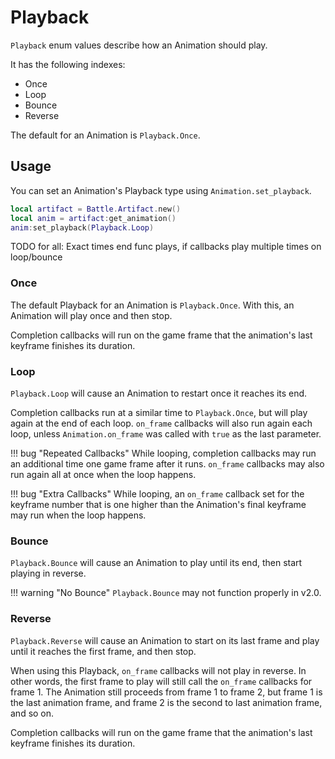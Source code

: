 # Playback

`Playback` enum values describe how an Animation should play. 

It has the following indexes:

* Once
* Loop
* Bounce
* Reverse

The default for an Animation is `Playback.Once`. 

## Usage

You can set an Animation's Playback type using `Animation.set_playback`.

```lua
local artifact = Battle.Artifact.new()
local anim = artifact:get_animation()
anim:set_playback(Playback.Loop)
```

TODO for all: Exact times end func plays, if callbacks play multiple times on 
loop/bounce

### Once

The default Playback for an Animation is `Playback.Once`. With this, an Animation 
will play once and then stop.

Completion callbacks will run on the game frame that the animation's last keyframe 
finishes its duration.

### Loop

`Playback.Loop` will cause an Animation to restart once it reaches its end.

Completion callbacks run at a similar time to `Playback.Once`, but will play again 
at the end of each loop. `on_frame` callbacks will also run again each loop, unless 
`Animation.on_frame` was called with `true` as the last parameter.

!!! bug "Repeated Callbacks"
    While looping, completion callbacks may run an additional time one game frame after 
    it runs. `on_frame` callbacks may also run again all at once when the loop happens.

!!! bug "Extra Callbacks"
    While looping, an `on_frame` callback set for the keyframe number that is one higher 
    than the Animation's final keyframe may run when the loop happens.

### Bounce

`Playback.Bounce` will cause an Animation to play until its end, then start playing in 
reverse.

!!! warning "No Bounce"
    `Playback.Bounce` may not function properly in v2.0.

### Reverse

`Playback.Reverse` will cause an Animation to start on its last frame and play until 
it reaches the first frame, and then stop.

When using this Playback, `on_frame` callbacks will not play in reverse. In other words, 
the first frame to play will still call the `on_frame` callbacks for frame 1. The Animation 
still proceeds from frame 1 to frame 2, but frame 1 is the last animation frame, and frame 2 
is the second to last animation frame, and so on.

Completion callbacks will run on the game frame that the animation's last keyframe 
finishes its duration.